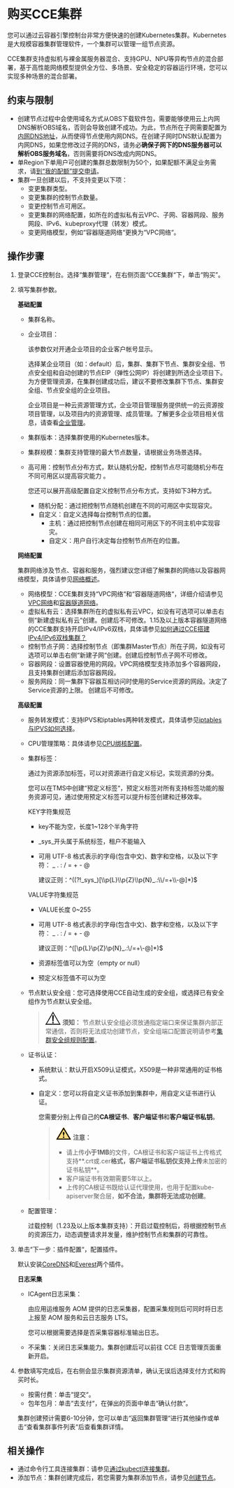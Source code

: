 # 购买CCE集群<a name="cce_10_0028"></a>

您可以通过云容器引擎控制台非常方便快速的创建Kubernetes集群。Kubernetes是大规模容器集群管理软件，一个集群可以管理一组节点资源。

CCE集群支持虚拟机与裸金属服务器混合、支持GPU、NPU等异构节点的混合部署，基于高性能网络模型提供全方位、多场景、安全稳定的容器运行环境，您可以实现多种场景的混合部署。

## 约束与限制<a name="section1386743114294"></a>

-   创建节点过程中会使用域名方式从OBS下载软件包，需要能够使用云上内网DNS解析OBS域名，否则会导致创建不成功。为此，节点所在子网需要配置为[内网DNS地址](https://support.huaweicloud.com/dns_faq/dns_faq_002.html)，从而使得节点使用内网DNS。在创建子网时DNS默认配置为内网DNS，如果您修改过子网的DNS，请务必**确保子网下的DNS服务器可以解析OBS服务域名**，否则需要将DNS改成内网DNS。
-   单Region下单用户可创建的集群总数限制为50个，如果配额不满足业务需求，请[到“我的配额”提交申请](https://console.huaweicloud.com/quota/?locale=zh-cn#/quota)。
-   集群一旦创建以后，不支持变更以下项：
    -   变更集群类型。
    -   变更集群的控制节点数量。
    -   变更控制节点可用区。
    -   变更集群的网络配置，如所在的虚拟私有云VPC、子网、容器网段、服务网段、IPv6、kubeproxy代理（转发）模式。
    -   变更网络模型，例如“容器隧道网络“更换为“VPC网络“。


## 操作步骤<a name="section176228482126"></a>

1.  登录CCE控制台。选择“集群管理“，在右侧页面“CCE集群“下，单击“购买”。
2.  填写集群参数。

    **基础配置**

    -   集群名称。
    -   企业项目：

        该参数仅对开通企业项目的企业客户帐号显示。

        选择某企业项目（如：default）后，集群、集群下节点、集群安全组、节点安全组和自动创建的节点EIP（弹性公网IP）将创建到所选企业项目下。为方便管理资源，在集群创建成功后，建议不要修改集群下节点、集群安全组、节点安全组的企业项目。

        企业项目是一种云资源管理方式，企业项目管理服务提供统一的云资源按项目管理，以及项目内的资源管理、成员管理。了解更多企业项目相关信息，请查看[企业管理](https://support.huaweicloud.com/usermanual-em/zh-cn_topic_0123692049.html)。

    -   集群版本：选择集群使用的Kubernetes版本。
    -   集群规模：集群支持管理的最大节点数量，请根据业务场景选择。
    -   高可用：控制节点分布方式，默认随机分配，控制节点尽可能随机分布在不同可用区以提高容灾能力 。

        您还可以展开高级配置自定义控制节点分布方式，支持如下3种方式。

        -   随机分配：通过把控制节点随机创建在不同的可用区中实现容灾。
        -   自定义：自定义选择每台控制节点的位置。
            -   主机：通过把控制节点创建在相同可用区下的不同主机中实现容灾。
            -   自定义：用户自行决定每台控制节点所在的位置。


    **网络配置**

    集群网络涉及节点、容器和服务，强烈建议您详细了解集群的网络以及容器网络模型，具体请参见[网络概述](网络概述.md)。

    -   网络模型：CCE集群支持“VPC网络“和“容器隧道网络“，详细介绍请参见[VPC网络](VPC网络.md)和[容器隧道网络](容器隧道网络.md)。
    -   虚拟私有云：选择集群所在的虚拟私有云VPC，如没有可选项可以单击右侧“新建虚拟私有云“创建。创建后不可修改。1.15及以上版本容器隧道网络的CCE集群支持开启IPv4/IPv6双栈，具体请参见[如何通过CCE搭建IPv4/IPv6双栈集群？](https://support.huaweicloud.com/bestpractice-cce/cce_bestpractice_00222.html)
    -   控制节点子网：选择控制节点（即集群Master节点）所在子网，如没有可选项可以单击右侧“新建子网“创建。创建后控制节点子网不可修改。
    -   容器网段：设置容器使用的网段。VPC网络模型支持添加多个容器网段，且支持集群创建后添加容器网段。
    -   服务网段：同一集群下容器互相访问时使用的Service资源的网段。决定了Service资源的上限。 创建后不可修改。

    **高级配置**

    -   服务转发模式：支持IPVS和iptables两种转发模式，具体请参见[iptables与IPVS如何选择](iptables与IPVS如何选择.md)。
    -   CPU管理策略：具体请参见[CPU绑核配置](CPU绑核配置.md)。
    -   集群标签：

        通过为资源添加标签，可以对资源进行自定义标记，实现资源的分类。

        您可以在TMS中创建“预定义标签“，预定义标签对所有支持标签功能的服务资源可见，通过使用预定义标签可以提升标签创建和迁移效率。

        KEY字符集规范

        -   key不能为空，长度1\~128个半角字符
        -   \_sys\_开头属于系统标签，租户不能输入
        -   可用 UTF-8 格式表示的字母\(包含中文\)、数字和空格，以及以下字符： \_ . : / = + - @

            建议正则：^\(\(?!\_sys\_\)\[\\\\p\{L\}\\\\p\{Z\}\\\\p\{N\}\_.:\\\\/=+\\\\-@\]\*\)$

        VALUE字符集规范

        -   VALUE长度 0\~255
        -   可用 UTF-8 格式表示的字母\(包含中文\)、数字和空格，以及以下字符： \_ . : / = + - @

            建议正则：^\(\[\\p\{L\}\\p\{Z\}\\p\{N\}\_.:\\/=+\\-@\]\*\)$

        -   资源标签值可以为空（empty or null）
        -   预定义标签值不可以为空

    -   节点默认安全组：您可选择使用CCE自动生成的安全组，或选择已有安全组作为节点默认安全组。

        >![](public_sys-resources/icon-notice.gif) **须知：** 
        >节点默认安全组必须放通指定端口来保证集群内部正常通信，否则将无法成功创建节点，安全组端口配置说明请参考[集群安全组规则配置](https://support.huaweicloud.com/cce_faq/cce_faq_00265.html)。

    -   证书认证：
        -   系统默认：默认开启X509认证模式，X509是一种非常通用的证书格式。
        -   自定义：您可以将自定义证书添加到集群中，用自定义证书进行认证。

            您需要分别上传自己的**CA根证书**、**客户端证书**和**客户端证书私钥**。

            >![](public_sys-resources/icon-caution.gif) **注意：** 
            >-   请上传**小于1MB**的文件，CA根证书和客户端证书上传格式支持**.crt或.cer**格式，客户端证书私钥仅支持上传**未加密的证书私钥**。
            >-   客户端证书有效期需要5年以上。
            >-   上传的CA根证书既给认证代理使用，也用于配置kube-apiserver聚合层，**如不合法，集群将无法成功创建**。


    -   配置管理：

        过载控制（1.23及以上版本集群支持）：开启过载控制后，将根据控制节点的资源压力，动态调整请求并发量，维护控制节点和集群的可靠性。

3.  单击“下一步：插件配置“，配置插件。

    默认安装[CoreDNS](CoreDNS（系统资源插件-必装）.md)和[Everest](Everest（系统资源插件-必装）.md)两个插件。

    **日志采集**

    -   ICAgent日志采集：

        由应用运维服务 AOM 提供的日志采集器，配置采集规则后可同时将日志上报至 AOM 服务和云日志服务 LTS。

        您可以根据需要选择是否采集容器标准输出日志。

    -   不采集：关闭日志采集能力。集群创建后可以前往 CCE 日志管理页面重新开启。

4.  参数填写完成后，在右侧会显示集群资源清单，确认无误后选择支付方式和购买时长。

    -   按需付费：单击“提交“。
    -   包年包月：单击“去支付“，在弹出的页面中单击“确认付款“。

    集群创建预计需要6-10分钟，您可以单击“返回集群管理“进行其他操作或单击“查看集群事件列表“后查看集群详情。


## 相关操作<a name="section125261255139"></a>

-   通过命令行工具连接集群：请参见[通过kubectl连接集群](通过kubectl连接集群.md)。
-   添加节点：集群创建完成后，若您需要为集群添加节点，请参见[创建节点](创建节点.md)。

